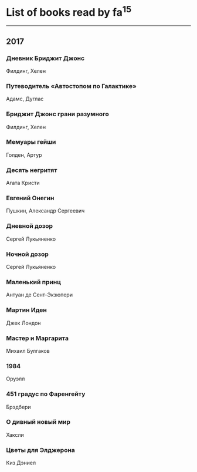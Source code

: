 # List of books read by fa<sup>15</sup>
---

## 2017

### Дневник Бриджит Джонс
Филдинг, Хелен


### Путеводитель «Автостопом по Галактике»
Адамс, Дуглас


### Бриджит Джонс  грани разумного
Филдинг, Хелен


### Мемуары гейши
Голден, Артур


### Десять негритят
Агата Кристи


### Евгений Онегин
Пушкин, Александр Сергеевич


### Дневной дозор
Сергей Лукьяненко


### Ночной дозор
Сергей Лукьяненко


### Маленький принц
Антуан де Сент-Экзюпери


### Мартин Иден
Джек Лондон


### Мастер и Маргарита
Михаил Булгаков


### 1984
Оруэлл


### 451 градус по Фаренгейту
Брэдбери


### О дивный новый мир
Хаксли


### Цветы для Элджерона
Киз Дэниел



